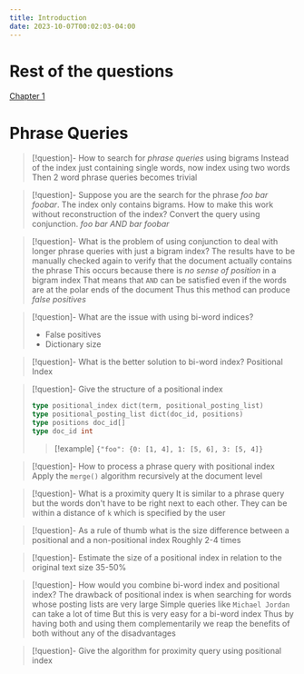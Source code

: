 ```yaml
---
title: Introduction
date: 2023-10-07T00:02:03-04:00
---
```

# Rest of the questions

[ Chapter 1](20230922044043-Chapter%201.md)

# Phrase Queries

> [!question]- How to search for *phrase queries* using bigrams
> Instead of the index just containing single words, now index using two words
> Then 2 word phrase queries becomes trivial

> [!question]- Suppose you are the search for the phrase *foo bar foobar*. The index only contains bigrams. How to make this work without reconstruction of the index?
> Convert the query using conjunction. *foo bar AND bar foobar*

> [!question]- What is the problem of using conjunction to deal with longer phrase queries with just a bigram index?
> The results have to be manually checked again to verify that the document actually contains the phrase
> This occurs because there is *no sense of position* in a bigram index
> That means that `AND` can be satisfied even if the words are at the polar ends of the document
> Thus this method can produce *false positives*

> [!question]- What are the issue with using bi-word indices?
> - False positives
> - Dictionary size

> [!question]- What is the better solution to bi-word index?
> Positional Index

> [!question]- Give the structure of a positional index
>```go
>type positional_index dict(term, positional_posting_list)
>type positional_posting_list dict(doc_id, positions)
>type positions doc_id[]
>type doc_id int
>```
> > [!example]
> > `{"foo": {0: [1, 4], 1: [5, 6], 3: [5, 4]}`


> [!question]- How to process a phrase query with positional index
> Apply the `merge()` algorithm recursively at the document level

> [!question]- What is a proximity query
> It is similar to a phrase query but the words don't have to be right next to each other. They can be within a distance of `k` which is specified by the user

> [!question]- As a rule of thumb what is the size difference between a positional and a non-positional index
> Roughly 2-4 times

> [!question]- Estimate the size of a positional index in relation to the original text size
> 35-50%

> [!question]- How would you combine bi-word index and positional index?
> The drawback of positional index is when searching for words whose posting lists are very large
> Simple queries like `Michael Jordan` can take a lot of time
> But this is very easy for a bi-word index
> Thus by having both and using them complementarily we reap the benefits of both without any of the disadvantages

> [!question]- Give the algorithm for proximity query using positional index